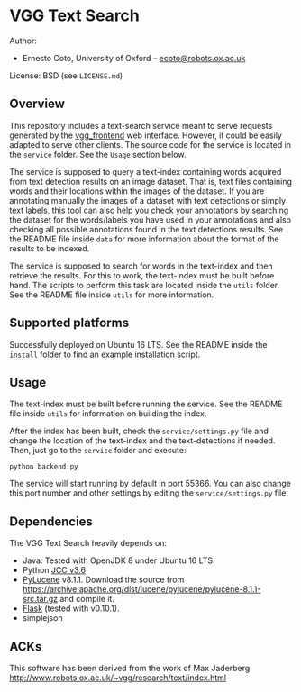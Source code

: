 VGG Text Search
===============

Author:

 + Ernesto Coto, University of Oxford – <ecoto@robots.ox.ac.uk>

License: BSD (see `LICENSE.md`)

Overview
--------

This repository includes a text-search service meant to serve requests generated by the [vgg_frontend](https://gitlab.com/vgg/vgg_frontend) web interface. However, it could be easily adapted to serve other clients. The source code for the service is located in the `service` folder. See the `Usage` section below.

The service is supposed to query a text-index containing words acquired from text detection results on an image dataset. That is, text files containing words and their locations within the images of the dataset. If you are annotating manually the images of a dataset with text detections or simply text labels, this tool can also help you check your annotations by searching the dataset for the words/labels you have used in your annotations and also checking all possible annotations found in the text detections results. See the README file inside `data` for more information about the format of the results to be indexed. 

The service is supposed to search for words in the text-index and then retrieve the results. For this to work, the text-index must be built before hand. The scripts to perform this task are located inside the `utils` folder. See the README file inside `utils` for more information.

Supported platforms
-------------------

Successfully deployed on Ubuntu 16 LTS. See the README inside the `install` folder to find an example installation script.

Usage
-----

The text-index must be built before running the service. See the README file inside `utils` for information on building the index.

After the index has been built, check the `service/settings.py` file and change the location of the text-index and the text-detections if needed. Then, just go to the `service` folder and execute:

	python backend.py

The service will start running by default in port 55366. You can also change this port number and other settings by editing the `service/settings.py` file.

Dependencies
------------

The VGG Text Search heavily depends on:

 + Java: Tested with OpenJDK 8 under Ubuntu 16 LTS.
 + Python [JCC v3.6](https://pypi.python.org/pypi/JCC/3.6)
 + [PyLucene](http://lucene.apache.org/pylucene/) v8.1.1. Download the source from <https://archive.apache.org/dist/lucene/pylucene/pylucene-8.1.1-src.tar.gz> and compile it.
 + [Flask](http://flask.pocoo.org/) (tested with v0.10.1).
 + simplejson

ACKs
----

This software has been derived from the work of Max Jaderberg <http://www.robots.ox.ac.uk/~vgg/research/text/index.html>

